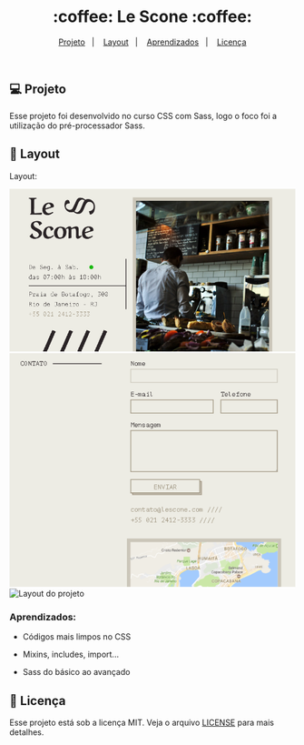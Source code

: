 
<h1 align="center">
  :coffee: Le Scone :coffee:
</h1>

<p align="center">
<a href="#-projeto">Projeto</a>&nbsp;&nbsp;&nbsp;|&nbsp;&nbsp;&nbsp;
  <a href="#-layout">Layout</a>&nbsp;&nbsp;&nbsp;|&nbsp;&nbsp;&nbsp;
  <a href="#aprendizados">Aprendizados</a>&nbsp;&nbsp;&nbsp;|&nbsp;&nbsp;&nbsp;
  <a href="#memo-licença">Licença</a>
</p>

<br>

## 💻 Projeto

Esse projeto foi desenvolvido no curso CSS com Sass, logo o foco foi a utilização do pré-processador Sass. 


## 🎨 Layout

Layout: 

![Layout do projeto](https://github.com/ChristySchott/le-scone.github.io/blob/master/layout/layout1.PNG)
![Layout do projeto](https://github.com/ChristySchott/le-scone.github.io/blob/master/layout/layout3.PNG)
![Layout do projeto](https://github.com/ChristySchott/le-scone.github.io/blob/master/layout/layout4.PNG)


### Aprendizados:

- Códigos mais limpos no CSS

- Mixins, includes, import...

- Sass do básico ao avançado


## :memo: Licença

Esse projeto está sob a licença MIT. Veja o arquivo [LICENSE](LICENSE.md) para mais detalhes.

